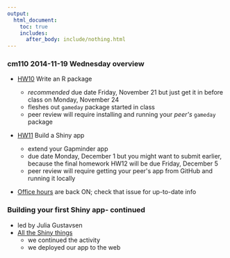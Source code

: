 ```yaml
---
output:
  html_document:
    toc: true
    includes:
      after_body: include/nothing.html
---
```


### cm110 2014-11-19 Wednesday overview

  * [HW10](hw10_package.html) Write an R package
    - *recommended* due date Friday, November 21 but just get it in before class on Monday, November 24
    - fleshes out `gameday` package started in class
    - peer review will require installing and running your *peer's* `gameday` package
  * [HW11](hw11_build-shiny-app.html) Build a Shiny app
    - extend your Gapminder app
    - due date Monday, December 1 but you might want to submit earlier, because the final homework HW12 will be due Friday, December 5
    - peer review will require getting your peer's app from GitHub and running it locally 

  * [Office hours](https://github.com/STAT545-UBC/Discussion/issues/47) are back ON; check that issue for up-to-date info

### Building your first Shiny app- continued

  * led by Julia Gustavsen
  * [All the Shiny things](shiny00_index.html)
     - we continued the activity
     - we deployed our app to the web
     
